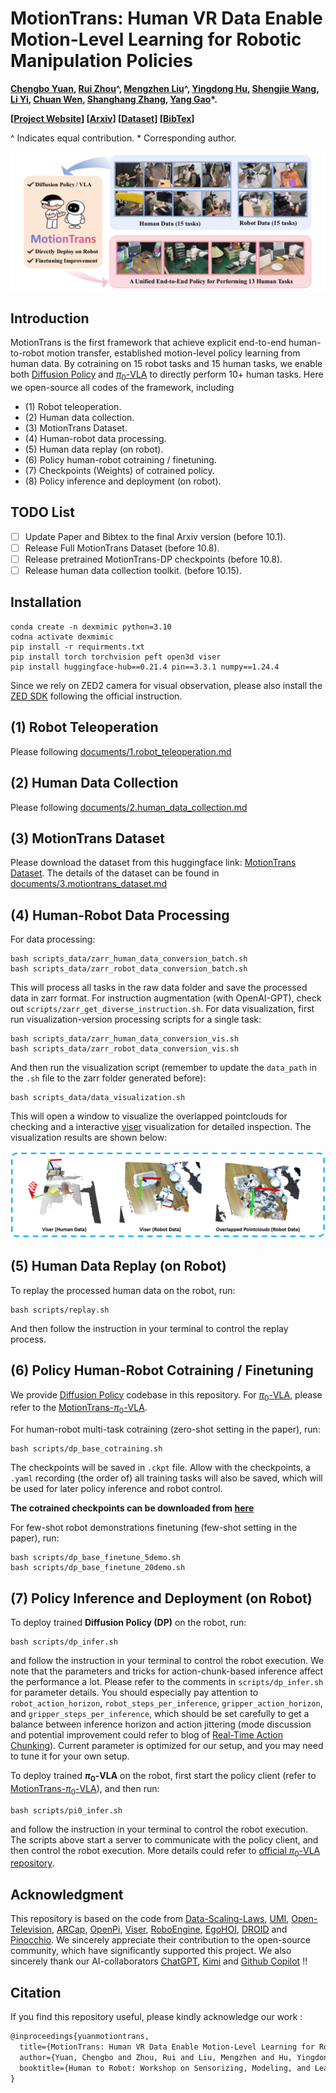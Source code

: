 # MotionTrans: Human VR Data Enable Motion-Level Learning for Robotic Manipulation Policies

**[Chengbo Yuan](https://michaelyuancb.github.io/), [Rui Zhou](https://zhourui9813.github.io/)^, [Mengzhen Liu](https://scholar.google.com/citations?hl=zh-CN&user=AUVUNusAAAAJ)^, [Yingdong Hu](https://yingdong-hu.github.io/), [Shengjie Wang](https://shengjiewang-jason.github.io/), [Li Yi](), [Chuan Wen](https://alvinwen428.github.io/), [Shanghang Zhang](https://www.shanghangzhang.com/), [Yang Gao](https://yang-gao.weebly.com/)*.**

**[[Project Website](https://motiontrans.github.io/)] [[Arxiv]()] [[Dataset](https://huggingface.co/datasets/michaelyuanqwq/motiontrans)] [[BibTex](#jump)]**

^ Indicates equal contribution. * Corresponding author.

![motiontrans concept teaser](./assets/media/teaser.png)

## Introduction

MotionTrans is the first framework that achieve explicit end-to-end human-to-robot motion transfer, established motion-level policy learning from human data. By cotraining on 15 robot tasks and 15 human tasks, we enable both [Diffusion Policy](https://github.com/real-stanford/diffusion_policy) and [$\pi_0$-VLA](https://github.com/Physical-Intelligence/openpi) to directly perform 10+ human tasks. Here we open-source all codes of the framework, including 
 - (1) Robot teleoperation.
 - (2) Human data collection.
 - (3) MotionTrans Dataset.
 - (4) Human-robot data processing.
 - (5) Human data replay (on robot).
 - (6) Policy human-robot cotraining / finetuning.
 - (7) Checkpoints (Weights) of cotrained policy.
 - (8) Policy inference and deployment (on robot).

## TODO List

 - [ ] Update Paper and Bibtex to the final Arxiv version (before 10.1).
 - [ ] Release Full MotionTrans Dataset (before 10.8).
 - [ ] Release pretrained MotionTrans-DP checkpoints (before 10.8).
 - [ ] Release human data collection toolkit. (before 10.15).

## Installation

```
conda create -n dexmimic python=3.10    
codna activate dexmimic 
pip install -r requirments.txt
pip install torch torchvision peft open3d viser
pip install huggingface-hub==0.21.4 pin==3.3.1 numpy==1.24.4
```

Since we rely on ZED2 camera for visual observation, please also install the [ZED SDK](https://www.stereolabs.com/docs/app-development/python/install) following the official instruction.

## (1) Robot Teleoperation

Please following [documents/1.robot_teleoperation.md](./documents/1.robot_teleoperation.md)

## (2) Human Data Collection

Please following [documents/2.human_data_collection.md](./documents/2.human_data_collection.md)

## (3) MotionTrans Dataset

Please download the dataset from this huggingface link: [MotionTrans Dataset](https://huggingface.co/datasets/michaelyuanqwq/motiontrans). The details of the dataset can be found in [documents/3.motiontrans_dataset.md](./documents/3.motiontrans_dataset.md)

## (4) Human-Robot Data Processing

For data processing:

```
bash scripts_data/zarr_human_data_conversion_batch.sh
bash scripts_data/zarr_robot_data_conversion_batch.sh
```

This will process all tasks in the raw data folder and save the processed data in zarr format. For instruction augmentation (with OpenAI-GPT), check out `scripts/zarr_get_diverse_instruction.sh`. For data visualization, first run visualization-version processing scripts for a single task:

```
bash scripts_data/zarr_human_data_conversion_vis.sh
bash scripts_data/zarr_robot_data_conversion_vis.sh
```

And then run the visualization script (remember to update the `data_path` in the `.sh` file to the zarr folder generated before):

```
bash scripts_data/data_visualization.sh
```

This will open a window to visualize the overlapped pointclouds for checking and a interactive [viser](https://viser.studio/main/) visualization for detailed inspection. The visualization results are shown below:

![motiontrans visualization](./assets/media/data_visualization.png)

## (5) Human Data Replay (on Robot)

To replay the processed human data on the robot, run:
```
bash scripts/replay.sh
```

And then follow the instruction in your terminal to control the replay process.

## (6) Policy Human-Robot Cotraining / Finetuning

We provide [Diffusion Policy](https://arxiv.org/abs/2303.04137) codebase in this repository. For [$\pi_0$-VLA](https://arxiv.org/abs/2410.24164), please refer to the [MotionTrans-$\pi_0$-VLA](https://github.com/michaelyuancb/motiontrans-pi0). 

For human-robot multi-task cotraining (zero-shot setting in the paper), run:
```
bash scripts/dp_base_cotraining.sh
```

The checkpoints will be saved in `.ckpt` file. Allow with the checkpoints, a `.yaml` recording (the order of) all training tasks will also be saved, which will be used for later policy inference and robot control.

**The cotrained checkpoints can be downloaded from [here]()**

For few-shot robot demonstrations finetuning (few-shot setting in the paper), run:
```
bash scripts/dp_base_finetune_5demo.sh
bash scripts/dp_base_finetune_20demo.sh
```

## (7) Policy Inference and Deployment (on Robot)

To deploy trained **Diffusion Policy (DP)** on the robot, run:
```
bash scripts/dp_infer.sh
```
and follow the instruction in your terminal to control the robot execution. We note that the parameters and tricks for action-chunk-based inference affect the performance a lot. Please refer to the comments in `scripts/dp_infer.sh` for parameter details. You should especially pay attention to `robot_action_horizon`, `robot_steps_per_inference`, `gripper_action_horizon`, and `gripper_steps_per_inference`, which should be set carefully to get a balance between inference horizon and action jittering (mode discussion and potential improvement could refer to blog of [Real-Time Action Chunking](https://www.physicalintelligence.company/research/real_time_chunking)). Current parameter is optimized for our setup, and you may need to tune it for your own setup.

To deploy trained **$\pi_0$-VLA** on the robot, first start the policy client (refer to [MotionTrans-$\pi_0$-VLA](https://github.com/michaelyuancb/motiontrans-pi0)), and then run:
```
bash scripts/pi0_infer.sh
```
and follow the instruction in your terminal to control the robot execution. The scripts above start a server to communicate with the policy client, and then control the robot execution. More details could refer to [official $\pi_0$-VLA repository](https://github.com/Physical-Intelligence/openpi).

## Acknowledgment

This repository is based on the code from [Data-Scaling-Laws](https://github.com/Fanqi-Lin/Data-Scaling-Laws), [UMI](https://github.com/real-stanford/universal_manipulation_interface), [Open-Television](https://github.com/OpenTeleVision/TeleVision), [ARCap](https://github.com/Ericcsr/ARCap), [OpenPi](https://github.com/Physical-Intelligence/openpi), [Viser](https://github.com/nerfstudio-project/viser), [RoboEngine](https://github.com/michaelyuancb/roboengine), [EgoHOI](https://github.com/michaelyuancb/ego_hoi_model), [DROID](https://github.com/droid-dataset/droid) and [Pinocchio](https://github.com/stack-of-tasks/pinocchio). We sincerely appreciate their contribution to the open-source community, which have significantly supported this project. We also sincerely thank our AI-collaborators [ChatGPT](https://openai.com/chatgpt), [Kimi](https://www.kimi.com/) and [Github Copilot](https://github.com/features/copilot) !!

## Citation

If you find this repository useful, please kindly acknowledge our work <span id="jump">:</span>
```tex
@inproceedings{yuanmotiontrans,
  title={MotionTrans: Human VR Data Enable Motion-Level Learning for Robotic Manipulation Policies},
  author={Yuan, Chengbo and Zhou, Rui and Liu, Mengzhen and Hu, Yingdong and Wang, Shengjie and Yi, Li and Zhang, Shanghang and Wen, Chuan and Gao, Yang},
  booktitle={Human to Robot: Workshop on Sensorizing, Modeling, and Learning from Humans}
}
```